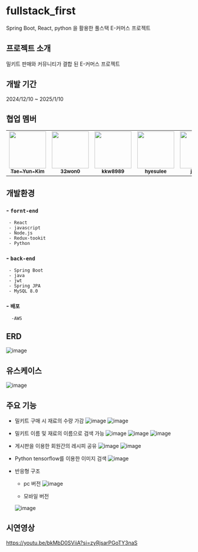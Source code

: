 # fullstack_first
Spring Boot, React, python 을 활용한 풀스택 E-커머스 프로젝트

## 프로젝트 소개
밀키트 판매와 커뮤니티가 결합 된 E-커머스 프로젝트

## 개발 기간
2024/12/10 ~ 2025/1/10

## 협업 멤버
<table>
  <tr>
    <td align="center"><a href="https://github.com/Tae-Yun-Kim"><img src="https://avatars.githubusercontent.com/Tae-Yun-Kim" width="100px;" alt=""/><br /><sub><b>Tae-Yun-Kim</b></sub></a></td>
    <td align="center"><a href="https://github.com/32won0"><img src="https://avatars.githubusercontent.com/32won0" width="100px;" alt=""/><br /><sub><b>32won0</b></sub></a></td>
    <td align="center"><a href="https://github.com/kkw8989"><img src="https://avatars.githubusercontent.com/kkw8989" width="100px;" alt=""/><br /><sub><b>kkw8989</b></sub></a></td>
    <td align="center"><a href="https://github.com/hyesulee"><img src="https://avatars.githubusercontent.com/hyesulee" width="100px;" alt=""/><br /><sub><b>hyesulee</b></sub></a></td>
    <td align="center"><a href="https://github.com/jsLeeR"><img src="https://avatars.githubusercontent.com/jsLeeR" width="100px;" alt=""/><br /><sub><b>jsLeeR</b></sub></a></td>
  </tr>
</table>

## 개발환경
###  - `fornt-end`
     - React
     - javascript
     - Node.js
     - Redux-tookit
     - Python
### - `back-end`
     - Spring Boot
     - java
     - jwt
     - Spring JPA
     - MySQL 8.0
### - `배포`
      -AWS

## ERD

  ![image](https://github.com/user-attachments/assets/83f69f77-50bc-44b1-89bd-2bce9c3611a5)

## 유스케이스

  ![image](https://github.com/user-attachments/assets/aa3018f7-2b82-4846-a6f2-10237357273f)


## 주요 기능

* 밀키트 구매 시 재료의 수량 가감
  ![image](https://github.com/user-attachments/assets/f096a7f4-fb67-4be1-b9ef-6e7bfc7981af)
  ![image](https://github.com/user-attachments/assets/f37ae77f-d141-4e75-bde3-a688b52706cd)


* 밀키트 이름 및 재료의 이름으로 검색 가능
  ![image](https://github.com/user-attachments/assets/4814bc54-9235-4780-acc9-e856e9a27e63)
  ![image](https://github.com/user-attachments/assets/45739129-59e9-4ba3-a3f8-5db2ff6fa907)
  ![image](https://github.com/user-attachments/assets/681beecd-f156-481f-baa0-18525872b176)


* 게시판을 이용한 회원간의 레시피 공유
  ![image](https://github.com/user-attachments/assets/ced89551-a119-4fe3-92a2-749ddc63986b)
  ![image](https://github.com/user-attachments/assets/f5eebd62-10d5-46d5-9a0c-3d860d3f402c)


* Python tensorflow를 이용한 이미지 검색
  ![image](https://github.com/user-attachments/assets/dc1863f4-07f8-4060-b47d-1ffc1af3bd57)


* 반응형 구조
  - pc 버전
  ![image](https://github.com/user-attachments/assets/a68f90af-db8b-437f-9828-863d6fc2bcd5)

  - 모바일 버전
  
  ![image](https://github.com/user-attachments/assets/a8f1d3bd-a6a7-4be1-bab4-e3350cca4d88)



## 시연영상
  https://youtu.be/bkMbD0SViiA?si=zyRjsarPGoTY3naS

